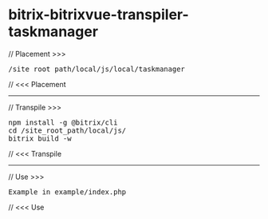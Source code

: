 # bitrix-bitrixvue-transpiler-taskmanager

// Placement >>>

<pre>
/site_root_path/local/js/local/taskmanager
</pre>

// <<< Placement

--------

// Transpile >>>

<pre>
npm install -g @bitrix/cli
cd /site_root_path/local/js/
bitrix build -w
</pre>

// <<< Transpile

--------

// Use >>>

<pre>
Example in example/index.php
</pre>

// <<< Use
